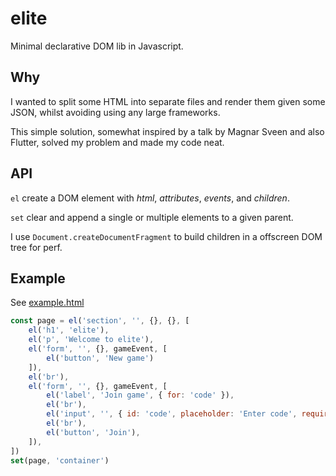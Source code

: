 # elite

Minimal declarative DOM lib in Javascript.

## Why

I wanted to split some HTML into separate files and render them given some JSON, whilst avoiding using any large frameworks. 

This simple solution, somewhat inspired by a talk by Magnar Sveen and also Flutter, solved my problem and made my code neat.

## API

`el` create a DOM element with *html*, *attributes*, *events*, and *children*.

`set` clear and append a single or multiple elements to a given parent.

I use `Document.createDocumentFragment` to build children in a offscreen DOM tree for perf.

## Example

See [example.html](example.html)

```Javascript
const page = el('section', '', {}, {}, [
    el('h1', 'elite'),
    el('p', 'Welcome to elite'),
    el('form', '', {}, gameEvent, [
        el('button', 'New game')
    ]),
    el('br'),
    el('form', '', {}, gameEvent, [
        el('label', 'Join game', { for: 'code' }),
        el('br'),
        el('input', '', { id: 'code', placeholder: 'Enter code', required: true }),
        el('br'),
        el('button', 'Join'),
    ]),
])
set(page, 'container')
```
